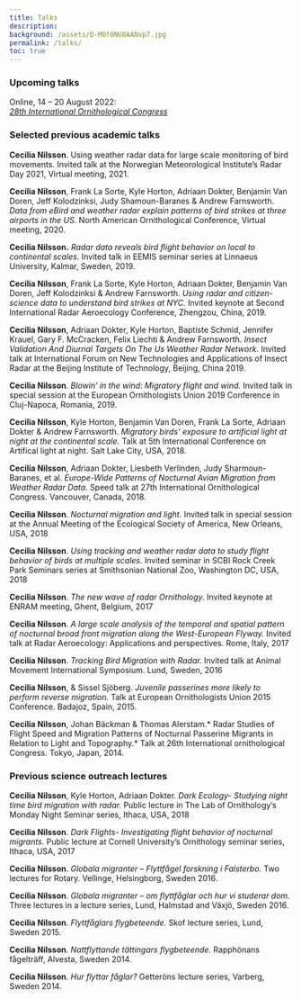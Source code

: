 ```yaml
---
title: Talks
description: 
background: /assets/D-M0f0NU8AANvp7.jpg
permalink: /talks/
toc: true
---
```


### Upcoming talks 
  
  
Online, 14 – 20 August 2022:  
[*28th International Ornithological Congress*](https://iocongress2022.com)
  
  
### Selected previous academic talks 
   
**Cecilia Nilsson**. Using weather radar data for large scale monitoring of bird movements. Invited talk at the Norwegian Meteorological Institute’s Radar Day 2021, Virtual meeting, 2021.  
  
**Cecilia Nilsson**, Frank La Sorte, Kyle Horton, Adriaan Dokter, Benjamin Van Doren, Jeff Kolodzinksi, Judy Shamoun-Baranes & Andrew Farnsworth. *Data from eBird and weather radar explain patterns of bird strikes at three airports in the US.* North American Ornithological Conference, Virtual meeting, 2020.
  
**Cecilia Nilsson.** *Radar data reveals bird flight behavior on local to continental scales.* Invited talk in EEMIS seminar series at Linnaeus University, Kalmar, Sweden, 2019.  
  
**Cecilia Nilsson**, Frank La Sorte, Kyle Horton, Adriaan Dokter, Benjamin Van Doren, Jeff Kolodzinksi & Andrew Farnsworth. *Using radar and citizen-science data to understand bird strikes at NYC.* Invited keynote at Second International Radar Aeroecology Conference, Zhengzou, China, 2019.  
  
**Cecilia Nilsson**, Adriaan Dokter, Kyle Horton, Baptiste Schmid, Jennifer Krauel, Gary F. McCracken, Felix Liechti & Andrew Farnsworth. *Insect Validation And Diurnal Targets On The Us Weather Radar Network.*  Invited talk at International Forum on New Technologies and Applications of Insect Radar at the Beijing Institute of Technology, Beijing, China 2019.  
  
**Cecilia Nilsson**. *Blowin’ in the wind: Migratory flight and wind.* Invited talk in special session at the European Ornithologists Union 2019 Conference in Cluj-Napoca, Romania, 2019.
  
**Cecilia Nilsson**, Kyle Horton, Benjamin Van Doren, Frank La Sorte, Adriaan Dokter & Andrew Farnsworth. *Migratory birds’ exposure to artificial light at night at the continental scale.* Talk at 5th International Conference on Artifical light at night. Salt Lake City, USA, 2018.  
  
**Cecilia Nilsson**, Adriaan Dokter, Liesbeth Verlinden, Judy Sharmoun-Baranes, et al. *Europe-Wide Patterns of Nocturnal Avian Migration from Weather Radar Data.* Speed talk at 27th International Ornithological Congress. Vancouver, Canada, 2018.  
  
**Cecilia Nilsson**. *Nocturnal migration and light.* Invited talk in special session at the Annual Meeting of the Ecological Society of America, New Orleans, USA, 2018  
  
**Cecilia Nilsson**. *Using tracking and weather radar data to study flight behavior of birds at multiple scales.* Invited seminar in SCBI Rock Creek Park Seminars series at Smithsonian National Zoo, Washington DC, USA, 2018  

**Cecilia Nilsson**. *The new wave of radar Ornithology.* Invited keynote at ENRAM meeting, Ghent, Belgium, 2017
  
**Cecilia Nilsson**. *A large scale analysis of the temporal and spatial pattern of nocturnal broad front migration along the West-European Flyway.* Invited talk at Radar Aeroecology: Applications and perspectives. Rome, Italy, 2017  
  
**Cecilia Nilsson**. *Tracking Bird Migration with Radar.* Invited talk at Animal Movement International Symposium. Lund, Sweden, 2016   
  
**Cecilia Nilsson**, & Sissel Sjöberg. *Juvenile passerines more likely to perform reverse migration.* Talk at European Ornithologists Union 2015 Conference. Badajoz, Spain, 2015.   
  
**Cecilia Nilsson**, Johan Bäckman & Thomas Alerstam.* Radar Studies of Flight Speed and Migration Patterns of Nocturnal Passerine Migrants in Relation to Light and Topography.* Talk at 26th International ornithological Congress. Tokyo, Japan, 2014.  
  
  
  
### Previous science outreach lectures 

**Cecilia Nilsson**, Kyle Horton, Adriaan Dokter. *Dark Ecology- Studying night time bird migration with radar.* Public lecture in The Lab of Ornithology’s Monday Night Seminar series, Ithaca, USA, 2018 
  
**Cecilia Nilsson**. *Dark Flights- Investigating flight behavior of nocturnal migrants.* Public lecture at Cornell University’s Ornithology seminar series, Ithaca, USA, 2017  
  
**Cecilia Nilsson**. *Globala migranter – Flyttfågel forskning i Falsterbo.* Two lectures for Rotary. Vellinge, Helsingborg, Sweden 2016.  
  
**Cecilia Nilsson**. *Globala migranter – om flyttfåglar och hur vi studerar dom.* Three lectures in a lecture series, Lund, Halmstad and Växjö, Sweden 2016.  
  
**Cecilia Nilsson**. *Flyttfåglars flygbeteende.*  Skof lecture series, Lund, Sweden 2015.  
  
**Cecilia Nilsson**. *Nattflyttande tättingars flygbeteende.* Rapphönans fågelträff, Alvesta, Sweden 2014.  
  
**Cecilia Nilsson**. *Hur flyttar fåglar?* Getteröns lecture series, Varberg, Sweden 2014. 


